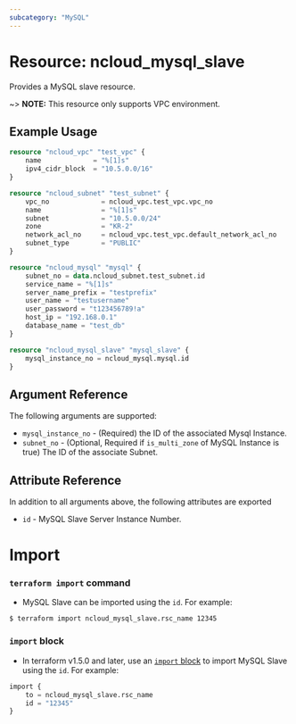 ```yaml
---
subcategory: "MySQL"
---
```


# Resource: ncloud_mysql_slave

Provides a MySQL slave resource.

~> **NOTE:** This resource only supports VPC environment.

## Example Usage

```terraform
resource "ncloud_vpc" "test_vpc" {
	name             = "%[1]s"
	ipv4_cidr_block  = "10.5.0.0/16"
}

resource "ncloud_subnet" "test_subnet" {
	vpc_no             = ncloud_vpc.test_vpc.vpc_no
	name               = "%[1]s"
	subnet             = "10.5.0.0/24"
	zone               = "KR-2"
	network_acl_no     = ncloud_vpc.test_vpc.default_network_acl_no
	subnet_type        = "PUBLIC"
}

resource "ncloud_mysql" "mysql" {
	subnet_no = data.ncloud_subnet.test_subnet.id
	service_name = "%[1]s"
	server_name_prefix = "testprefix"
	user_name = "testusername"
	user_password = "t123456789!a"
	host_ip = "192.168.0.1"
	database_name = "test_db"
}

resource "ncloud_mysql_slave" "mysql_slave" {
	mysql_instance_no = ncloud_mysql.mysql.id
}
```

## Argument Reference

The following arguments are supported:

* `mysql_instance_no` - (Required) the ID of the associated Mysql Instance.
* `subnet_no` - (Optional, Required if `is_multi_zone` of MySQL Instance is true) The ID of the associate Subnet.

## Attribute Reference

In addition to all arguments above, the following attributes are exported

* `id` - MySQL Slave Server Instance Number.

# Import

### `terraform import` command

* MySQL Slave can be imported using the `id`. For example:
```console
$ terraform import ncloud_mysql_slave.rsc_name 12345
```

### `import` block

* In terraform v1.5.0 and later, use an [`import` block](https://developer.hashicorp.com/terraform/language/import) to import MySQL Slave using the `id`. For example:

```terraform
import {
    to = ncloud_mysql_slave.rsc_name
    id = "12345"
}
```